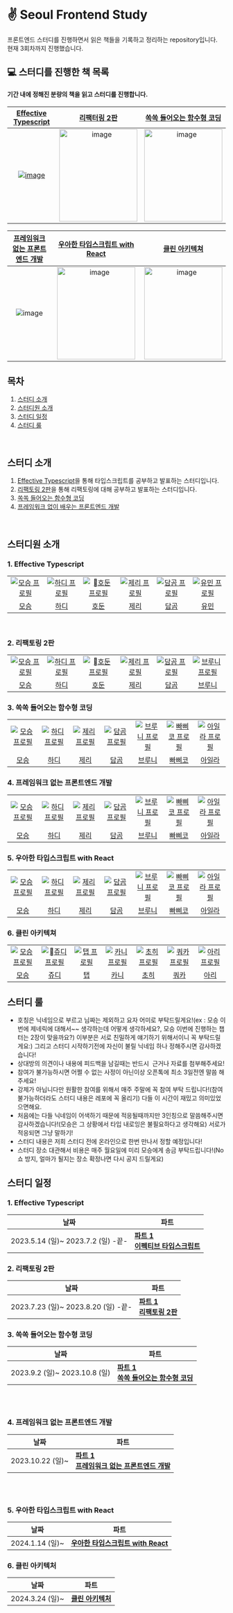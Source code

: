 # ✌️ Seoul Frontend Study
프론트엔드 스터디를 진행하면서 읽은 책들을 기록하고 정리하는 repository입니다.   <br>
현재 3회차까지 진행했습니다.

## 💻 스터디를 진행한 책 목록
#### 기간 내에 정해진 분량의 책을 읽고 스터디를 진행합니다.

| [Effective Typescript](https://github.com/saseungmin/reading_books_record_repository/tree/master/summarize_books_in_markdown/%ED%95%A8%EC%88%98...) | [리팩터링 2판](https://www.yes24.com/Product/Goods/89649360) | [쏙쏙 들어오는 함수형 코딩](https://www.yes24.com/Product/Goods/108748841) |
| :----------------------------------------------------------: | :----------------------------------------------------------: | :----------------------------------------------------------: |
|     <a href="https://github.com/saseungmin/reading_books_record_repository/tree/master/summarize_books_in_markdown/%ED95%A8...">![image](https://github.com/FrontendStudySeoul/.github/assets/103626175/ffd6e71c-fb7f-48b6-b3e9-afc63a32fb9b)</a>      |     <a href="https://www.yes24.com/Product/Goods/89649360"><img src="https://image.yes24.com/goods/89649360/XL" alt="image" width="180" height="213"></a>     |     <a href="https://www.yes24.com/Product/Goods/108748841"><img src="https://image.yes24.com/goods/108748841/XL" alt="image" width="180" height="213"></a>    |

| [프레임워크 없는 프론트엔드 개발](https://www.yes24.com/Product/Goods/96639825?pid=123487&cosemkid=go16118954908844637&gad_source=1&gclid=CjwKCAjwvrOpBhBdEiwAR58-3FSPugndwbc9v_saJe3gzc4H022dhAA65zM-dCzlGGojlfJttdmWQhoCllcQAvD_BwE) | [우아한 타입스크립트 with React](https://product.kyobobook.co.kr/detail/S000210716282) | [클린 아키텍쳐](https://ebook.insightbook.co.kr/book/69) |
| :----------------------------------------------------------: |:----------------------------------------------------------: | :----------------------------------------------------------: |
|    ![image](https://github.com/FrontendStudySeoul/.github/assets/103626175/73f2efa1-0ebb-468d-a91e-ae6baee1e2c9)   | <a href="https://product.kyobobook.co.kr/detail/S000210716282"><img src="https://contents.kyobobook.co.kr/sih/fit-in/458x0/pdt/9791169211567.jpg" alt="image" width="180" height="213"></a>     |  <a href="https://ebook.insightbook.co.kr/book/69"><img src="https://ebook.insightbook.co.kr/media/cover/generated/69_600.webp?v=20220608024903" alt="image" width="180" height="213"></a>     |





## 목차

1. [스터디 소개](#1)
2. [스터디원 소개](#2)
3. [스터디 일정](#3)
4. [스터디 룰](#4)

<br />

<div id="1"></div>

## 스터디 소개

1. [Effective Typescript](https://product.kyobobook.co.kr/detail/S000028954491)을 통해 타입스크립트를 공부하고 발표하는 스터디입니다.
2. [리팩토링 2판](https://www.yes24.com/Product/Goods/89649360)을 통해 리팩토링에 대해 공부하고 발표하는 스터디입니다.
3. [쏙쏙 들어오는 함수형 코딩](https://www.yes24.com/Product/Goods/108748841)
4. [프레임워크 없이 배우는 프론트엔드 개발](https://www.yes24.com/Product/Goods/96639825?pid=123487&cosemkid=go16118954908844637&gad_source=1&gclid=CjwKCAjwvrOpBhBdEiwAR58-3FSPugndwbc9v_saJe3gzc4H022dhAA65zM-dCzlGGojlfJttdmWQhoCllcQAvD_BwE)

<br />

<div id="2"></div>

## 스터디원 소개
### 1. Effective Typescript
<table>
  <tr>
    <td align="center" width="92px">
      <a href="https://github.com/endmoseung" target="_blank">
        <img src="https://avatars.githubusercontent.com/u/103626175?v=4" alt="모승 프로필" />
      </a>
    </td>
    <td align="center" width="92px">
      <a href="https://github.com/Woogie-94" target="_blank">
        <img src="https://avatars.githubusercontent.com/u/59603529?v=4" alt="하디 프로필" />
      </a>
    </td>
    <td align="center" width="92px">
      <a href="https://github.com/dohun31" target="_blank">
        <img src="https://avatars.githubusercontent.com/u/65100540?v=4" alt="호둔 프로필" />
      </a>
    </td>
    <td align="center" width="92px">
      <a href="https://github.com/dmswl98" target="_blank">
        <img src="https://avatars.githubusercontent.com/u/76807107?v=4" alt="제리 프로필" />
      </a>
    </td>
     <td align="center" width="92px">
      <a href="https://github.com/minkyung00" target="_blank">
        <img src="https://avatars.githubusercontent.com/u/80238096?v=4" alt="담곰 프로필" />
      </a>
    </td>
    <td align="center" width="92px">
      <a href="https://github.com/mintway0341" target="_blank">
        <img src="https://avatars.githubusercontent.com/u/44641348?v=4" alt="유민 프로필" />
      </a>
    </td>
  </tr>
  <tr>
    <td align="center">
      <a href="https://github.com/endmoseung" target="_blank">
        모승
      </a>
    </td>
    <td align="center">
      <a href="https://github.com/Woogie-94" target="_blank">
        하디
      </a>
    </td>
    <td align="center">
      <a href="https://github.com/dohun31" target="_blank">
        호둔
      </a>
    </td>
    <td align="center">
      <a href="https://github.com/dmswl98" target="_blank">
        제리
      </a>
    </td>
    <td align="center">
      <a href="https://github.com/minkyung00" target="_blank">
        담곰
      </a>
    </td>
    <td align="center">
      <a href="https://github.com/mintway0341" target="_blank">
        유민
      </a>
    </td>
  </tr>
</table>

<br />

### 2. 리팩토링 2판
<table>
  <tr>
    <td align="center" width="92px">
      <a href="https://github.com/endmoseung" target="_blank">
        <img src="https://avatars.githubusercontent.com/u/103626175?v=4" alt="모승 프로필" />
      </a>
    </td>
    <td align="center" width="92px">
      <a href="https://github.com/Woogie-94" target="_blank">
        <img src="https://avatars.githubusercontent.com/u/59603529?v=4" alt="하디 프로필" />
      </a>
    </td>
    <td align="center" width="92px">
      <a href="https://github.com/dohun31" target="_blank">
        <img src="https://avatars.githubusercontent.com/u/65100540?v=4" alt="호둔 프로필" />
      </a>
    </td>
    <td align="center" width="92px">
      <a href="https://github.com/dmswl98" target="_blank">
        <img src="https://avatars.githubusercontent.com/u/76807107?v=4" alt="제리 프로필" />
      </a>
    </td>
     <td align="center" width="92px">
      <a href="https://github.com/minkyung00" target="_blank">
        <img src="https://avatars.githubusercontent.com/u/80238096?v=4" alt="담곰 프로필" />
      </a>
    </td>
    <td align="center" width="92px">
      <a href="https://github.com/kingyong9169" target="_blank">
        <img src="https://avatars.githubusercontent.com/u/62797441?v=4" alt="브루니 프로필" />
      </a>
    </td>
  </tr>
  <tr>
    <td align="center">
      <a href="https://github.com/endmoseung" target="_blank">
        모승
      </a>
    </td>
    <td align="center">
      <a href="https://github.com/Woogie-94" target="_blank">
        하디
      </a>
    </td>
    <td align="center">
      <a href="https://github.com/dohun31" target="_blank">
        호둔
      </a>
    </td>
    <td align="center">
      <a href="https://github.com/dmswl98" target="_blank">
        제리
      </a>
    </td>
    <td align="center">
      <a href="https://github.com/minkyung00" target="_blank">
        담곰
      </a>
    </td>
    <td align="center">
      <a href="https://github.com/kingyong9169" target="_blank">
        브루니
      </a>
    </td>
  </tr>
</table>

### 3. 쏙쏙 들어오는 함수형 코딩
<table>
  <tr>
    <td align="center" width="92px">
      <a href="https://github.com/endmoseung" target="_blank">
        <img src="https://avatars.githubusercontent.com/u/103626175?v=4" alt="모승 프로필" />
      </a>
    </td>
    <td align="center" width="92px">
      <a href="https://github.com/Woogie-94" target="_blank">
        <img src="https://avatars.githubusercontent.com/u/59603529?v=4" alt="하디 프로필" />
      </a>
    </td>
<!--     <td align="center" width="92px">
      <a href="https://github.com/dohun31" target="_blank">
        <img src="https://avatars.githubusercontent.com/u/65100540?v=4" alt="호둔 프로필" />
      </a>
    </td> -->
    <td align="center" width="92px">
      <a href="https://github.com/dmswl98" target="_blank">
        <img src="https://avatars.githubusercontent.com/u/76807107?v=4" alt="제리 프로필" />
      </a>
    </td>
     <td align="center" width="92px">
      <a href="https://github.com/minkyung00" target="_blank">
        <img src="https://avatars.githubusercontent.com/u/80238096?v=4" alt="담곰 프로필" />
      </a>
    </td>
    <td align="center" width="92px">
      <a href="https://github.com/kingyong9169" target="_blank">
        <img src="https://avatars.githubusercontent.com/u/62797441?v=4" alt="브루니 프로필" />
      </a>
    </td>
    <td align="center" width="92px">
      <a href="https://github.com/ocipap" target="_blank">
        <img src="https://avatars.githubusercontent.com/u/25482071?v=4" alt="빠삐코 프로필" />
      </a>
    </td>
    <td align="center" width="92px">
      <a href="https://github.com/kimnamsun" target="_blank">
        <img src="https://avatars.githubusercontent.com/u/66931791?v=4" alt="아일라 프로필" />
      </a>
    </td>
  </tr>
  <tr>
    <td align="center">
      <a href="https://github.com/endmoseung" target="_blank">
        모승
      </a>
    </td>
    <td align="center">
      <a href="https://github.com/Woogie-94" target="_blank">
        하디
      </a>
    </td>
<!--     <td align="center">
      <a href="https://github.com/dohun31" target="_blank">
        호둔
      </a>
    </td> -->
    <td align="center">
      <a href="https://github.com/dmswl98" target="_blank">
        제리
      </a>
    </td>
    <td align="center">
      <a href="https://github.com/minkyung00" target="_blank">
        담곰
      </a>
    </td>
    <td align="center">
      <a href="https://github.com/kingyong9169" target="_blank">
        브루니
      </a>
    </td>
    <td align="center">
      <a href="https://github.com/ocipap" target="_blank">
        빠삐코
      </a>
    </td>
    <td align="center">
      <a href="https://github.com/kimnamsun" target="_blank">
        아일라
      </a>
    </td>
  </tr>
</table>

<div id="3"></div>

### 4. 프레임워크 없는 프론트엔드 개발
<table>
  <tr>
    <td align="center" width="92px">
      <a href="https://github.com/endmoseung" target="_blank">
        <img src="https://avatars.githubusercontent.com/u/103626175?v=4" alt="모승 프로필" />
      </a>
    </td>
    <td align="center" width="92px">
      <a href="https://github.com/Woogie-94" target="_blank">
        <img src="https://avatars.githubusercontent.com/u/59603529?v=4" alt="하디 프로필" />
      </a>
    </td>
<!--     <td align="center" width="92px">
      <a href="https://github.com/dohun31" target="_blank">
        <img src="https://avatars.githubusercontent.com/u/65100540?v=4" alt="호둔 프로필" />
      </a>
    </td> -->
    <td align="center" width="92px">
      <a href="https://github.com/dmswl98" target="_blank">
        <img src="https://avatars.githubusercontent.com/u/76807107?v=4" alt="제리 프로필" />
      </a>
    </td>
     <td align="center" width="92px">
      <a href="https://github.com/minkyung00" target="_blank">
        <img src="https://avatars.githubusercontent.com/u/80238096?v=4" alt="담곰 프로필" />
      </a>
    </td>
    <td align="center" width="92px">
      <a href="https://github.com/kingyong9169" target="_blank">
        <img src="https://avatars.githubusercontent.com/u/62797441?v=4" alt="브루니 프로필" />
      </a>
    </td>
    <td align="center" width="92px">
      <a href="https://github.com/ocipap" target="_blank">
        <img src="https://avatars.githubusercontent.com/u/25482071?v=4" alt="빠삐코 프로필" />
      </a>
    </td>
    <td align="center" width="92px">
      <a href="https://github.com/kimnamsun" target="_blank">
        <img src="https://avatars.githubusercontent.com/u/66931791?v=4" alt="아일라 프로필" />
      </a>
    </td>
  </tr>
  <tr>
    <td align="center">
      <a href="https://github.com/endmoseung" target="_blank">
        모승
      </a>
    </td>
    <td align="center">
      <a href="https://github.com/Woogie-94" target="_blank">
        하디
      </a>
    </td>
<!--     <td align="center">
      <a href="https://github.com/dohun31" target="_blank">
        호둔
      </a>
    </td> -->
    <td align="center">
      <a href="https://github.com/dmswl98" target="_blank">
        제리
      </a>
    </td>
    <td align="center">
      <a href="https://github.com/minkyung00" target="_blank">
        담곰
      </a>
    </td>
    <td align="center">
      <a href="https://github.com/kingyong9169" target="_blank">
        브루니
      </a>
    </td>
    <td align="center">
      <a href="https://github.com/ocipap" target="_blank">
        빠삐코
      </a>
    </td>
    <td align="center">
      <a href="https://github.com/kimnamsun" target="_blank">
        아일라
      </a>
    </td>
  </tr>
</table>

<div id="3"></div>

### 5. 우아한 타입스크립트 with React
<table>
  <tr>
    <td align="center" width="92px">
      <a href="https://github.com/endmoseung" target="_blank">
        <img src="https://avatars.githubusercontent.com/u/103626175?v=4" alt="모승 프로필" />
      </a>
    </td>
    <td align="center" width="92px">
      <a href="https://github.com/Woogie-94" target="_blank">
        <img src="https://avatars.githubusercontent.com/u/59603529?v=4" alt="하디 프로필" />
      </a>
    </td>
<!--     <td align="center" width="92px">
      <a href="https://github.com/dohun31" target="_blank">
        <img src="https://avatars.githubusercontent.com/u/65100540?v=4" alt="호둔 프로필" />
      </a>
    </td> -->
    <td align="center" width="92px">
      <a href="https://github.com/dmswl98" target="_blank">
        <img src="https://avatars.githubusercontent.com/u/76807107?v=4" alt="제리 프로필" />
      </a>
    </td>
     <td align="center" width="92px">
      <a href="https://github.com/minkyung00" target="_blank">
        <img src="https://avatars.githubusercontent.com/u/80238096?v=4" alt="담곰 프로필" />
      </a>
    </td>
    <td align="center" width="92px">
      <a href="https://github.com/kingyong9169" target="_blank">
        <img src="https://avatars.githubusercontent.com/u/62797441?v=4" alt="브루니 프로필" />
      </a>
    </td>
    <td align="center" width="92px">
      <a href="https://github.com/ocipap" target="_blank">
        <img src="https://avatars.githubusercontent.com/u/25482071?v=4" alt="빠삐코 프로필" />
      </a>
    </td>
    <td align="center" width="92px">
      <a href="https://github.com/kimnamsun" target="_blank">
        <img src="https://avatars.githubusercontent.com/u/66931791?v=4" alt="아일라 프로필" />
      </a>
    </td>
  </tr>
  <tr>
    <td align="center">
      <a href="https://github.com/endmoseung" target="_blank">
        모승
      </a>
    </td>
    <td align="center">
      <a href="https://github.com/Woogie-94" target="_blank">
        하디
      </a>
    </td>
<!--     <td align="center">
      <a href="https://github.com/dohun31" target="_blank">
        호둔
      </a>
    </td> -->
    <td align="center">
      <a href="https://github.com/dmswl98" target="_blank">
        제리
      </a>
    </td>
    <td align="center">
      <a href="https://github.com/minkyung00" target="_blank">
        담곰
      </a>
    </td>
    <td align="center">
      <a href="https://github.com/kingyong9169" target="_blank">
        브루니
      </a>
    </td>
    <td align="center">
      <a href="https://github.com/ocipap" target="_blank">
        빠삐코
      </a>
    </td>
    <td align="center">
      <a href="https://github.com/kimnamsun" target="_blank">
        아일라
      </a>
    </td>
  </tr>
</table>

<div id="3"></div>

### 6. 클린 아키텍쳐
<table>
  <tr>
    <td align="center" width="92px">
      <a href="https://github.com/endmoseung" target="_blank">
        <img src="https://avatars.githubusercontent.com/u/103626175?v=4" alt="모승 프로필" />
      </a>
    </td>
   <td align="center" width="92px">
      <a href="https://github.com/Hayeong8957" target="_blank">
        <img src="https://avatars.githubusercontent.com/u/70371342?v=4" alt="쥬디 프로필" />
      </a>
    </td>
    <td align="center" width="92px">
      <a href="https://github.com/Tap-Kim" target="_blank">
        <img src="https://avatars.githubusercontent.com/u/93532696?v=4" alt="탭 프로필" />
      </a>
    </td>
     <td align="center" width="92px">
      <a href="https://github.com/KaniKim" target="_blank">
        <img src="https://avatars.githubusercontent.com/u/80238096?v=4" alt="카니 프로필" />
      </a>
    </td>
    <td align="center" width="92px">
      <a href="https://github.com/realhee" target="_blank">
        <img src="https://avatars.githubusercontent.com/u/25587196?v=4" alt="초히 프로필" />
      </a>
    </td>
    <td align="center" width="92px">
      <a href="https://github.com/hwangyena" target="_blank">
        <img src="https://avatars.githubusercontent.com/u/66931791?v=4" alt="쿼카 프로필" />
      </a>
    </td>
    <td align="center" width="92px">
      <a href="https://github.com/juyi212" target="_blank">
        <img src="https://avatars.githubusercontent.com/u/66931791?v=4" alt="아리 프로필" />
      </a>
    </td>
  </tr>
  <tr>
    <td align="center">
      <a href="https://github.com/endmoseung" target="_blank">
        모승
      </a>
    </td>
    <td align="center">
      <a href="https://github.com/Hayeong8957" target="_blank">
        쥬디
      </a>
    </td>
    <td align="center">
      <a href="https://github.com/Tap-Kim" target="_blank">
        탭
      </a>
    </td>
    <td align="center">
      <a href="https://github.com/KaniKim" target="_blank">
        카니
      </a>
    </td>
    <td align="center">
      <a href="https://github.com/realhee" target="_blank">
        초히
      </a>
    </td>
    <td align="center">
      <a href="https://github.com/hwangyena" target="_blank">
        쿼카
      </a>
    </td>
    <td align="center">
      <a href="https://github.com/juyi212" target="_blank">
        아리
      </a>
    </td>
  </tr>
</table>


## 스터디 룰
- 호칭은 닉네임으로 부르고 님짜는 제외하고 요자 어미로 부탁드릴게요!(ex : 모승 이번에 제네릭에 대해서~~ 생각하는데 어떻게 생각하세요?, 모승 이번에 진행하는 챕터는 2장이 맞을까요?) 이부분은 서로 친밀하게 얘기하기 위해서이니 꼭 부탁드릴게요:) 그리고 스터디 시작하기전에 자신이 불릴 닉네임 하나 정해주시면 감사하겠습니다!
- 상대방의 의견이나 내용에 피드백을 남길때는 반드시  근거나 자료를 첨부해주세요!
- 참여가 불가능하시면 어쩔 수 없는 사정이 아닌이상 오픈톡에 최소 3일전엔 말씀 해주세요! 
- 강제가 아닙니다만 원활한 참여를 위해서 매주 주말에 꼭 참여 부탁 드립니다!(참여 불가능하더라도 스터디 내용은 레포에 꼭 올리기) 다들 이 시간이 재밌고 의미있었으면해요.
- 처음에는 다들 닉네임이 어색하기 때문에 적응될때까지만 3인칭으로 말씀해주시면 감사하겠습니다!(모승은 그 상황에서 타입 내로잉은 불필요하다고 생각해요) 서로가 적응되면 그냥 말하기!
- 스터디 내용은 저희 스터디 전에 온라인으로 한번 만나서 정할 예정입니다!
- 스터디 장소 대관해서 비용은 매주 월요일에 미리 모승에게 송금 부탁드립니다!(No쇼 방지, 얼마가 될지는 장소 확정나면 다시 공지 드릴게요)

<div id="4"></div>

## 스터디 일정
### 1. Effective Typescript
<table>
  <thead>
    <tr>
      <th>날짜</th>
      <th>파트</th>
    </tr>
  </thead>
  <tbody>
    <tr>
      <td rowspan="6">2023.5.14 (일)~ 2023.7.2 (일) -끝-</td>
      <td rowspan="6">
        <strong>
          <a href="https://github.com/FrontendStudySeoul/TypeScript">
            파트 1<br />이펙티브 타입스크립트
          </a>
        </strong>
      </td>
    </tr>
  </tbody>
</table>

### 2. 리팩토링 2판
<table>
  <thead>
    <tr>
      <th>날짜</th>
      <th>파트</th>
    </tr>
  </thead>
  <tbody>
    <tr>
      <td rowspan="6">2023.7.23 (일)~ 2023.8.20 (일) -끝-</td>
      <td rowspan="6">
        <strong>
          <a href="https://github.com/FrontendStudySeoul/RefactoringV2">
            파트 1<br />리팩토링 2판
          </a>
        </strong>
      </td>
    </tr>
  </tbody>
</table>

### 3. 쏙쏙 들어오는 함수형 코딩
<table>
  <thead>
    <tr>
      <th>날짜</th>
      <th>파트</th>
    </tr>
  </thead>
  <tbody>
    <tr>
      <td rowspan="6">2023.9.2 (일)~ 2023.10.8 (일) </td>
      <td rowspan="6">
        <strong>
          <a href="https://github.com/FrontendStudySeoul/SsogSsogFunctionalCoding">
            파트 1<br />쏙쏙 들어오는 함수형 코딩
          </a>
        </strong>
      </td>
    </tr>
  </tbody>
</table>

<br />
<br />

### 4. 프레임워크 없는 프론트엔드 개발
<table>
  <thead>
    <tr>
      <th>날짜</th>
      <th>파트</th>
    </tr>
  </thead>
  <tbody>
    <tr>
      <td rowspan="6">2023.10.22 (일)~  </td>
      <td rowspan="6">
        <strong>
          <a href="https://www.yes24.com/Product/Goods/96639825?pid=123487&cosemkid=go16118954908844637&gad_source=1&gclid=CjwKCAjwvrOpBhBdEiwAR58-3FSPugndwbc9v_saJe3gzc4H022dhAA65zM-dCzlGGojlfJttdmWQhoCllcQAvD_BwE">
            파트 1<br />프레임워크 없는 프론트엔드 개발
          </a>
        </strong>
      </td>
    </tr>
  </tbody>
</table>

<br />
<br />

### 5. 우아한 타입스크립트 with React
<table>
  <thead>
    <tr>
      <th>날짜</th>
      <th>파트</th>
    </tr>
  </thead>
  <tbody>
    <tr>
      <td rowspan="6">2024.1.14 (일)~  </td>
      <td rowspan="6">
        <strong>
          <a href="https://product.kyobobook.co.kr/detail/S000210716282">
            우아한 타입스크립트 with React
          </a>
        </strong>
      </td>
    </tr>
  </tbody>
</table>

### 6. 클린 아키텍처
<table>
  <thead>
    <tr>
      <th>날짜</th>
      <th>파트</th>
    </tr>
  </thead>
  <tbody>
    <tr>
      <td rowspan="6">2024.3.24 (일)~  </td>
      <td rowspan="6">
        <strong>
          <a href="https://product.kyobobook.co.kr/detail/S000210716282](https://ebook.insightbook.co.kr/book/69">
            클린 아키텍처
          </a>
        </strong>
      </td>
    </tr>
  </tbody>
</table>

<br />
<br />


